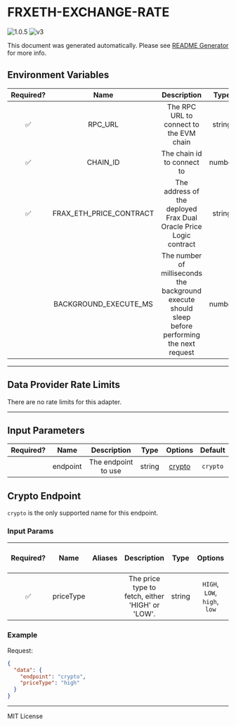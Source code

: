 # FRXETH-EXCHANGE-RATE

![1.0.5](https://img.shields.io/github/package-json/v/smartcontractkit/external-adapters-js?filename=packages/sources/frxeth-exchange-rate/package.json) ![v3](https://img.shields.io/badge/framework%20version-v3-blueviolet)

This document was generated automatically. Please see [README Generator](../../scripts#readme-generator) for more info.

## Environment Variables

| Required? |          Name           |                                            Description                                            |  Type  | Options |                   Default                    |
| :-------: | :---------------------: | :-----------------------------------------------------------------------------------------------: | :----: | :-----: | :------------------------------------------: |
|    ✅     |         RPC_URL         |                              The RPC URL to connect to the EVM chain                              | string |         |                                              |
|    ✅     |        CHAIN_ID         |                                    The chain id to connect to                                     | number |         |                     `1`                      |
|    ✅     | FRAX_ETH_PRICE_CONTRACT |                 The address of the deployed Frax Dual Oracle Price Logic contract                 | string |         | `0x350a9841956D8B0212EAdF5E14a449CA85FAE1C0` |
|           |  BACKGROUND_EXECUTE_MS  | The number of milliseconds the background execute should sleep before performing the next request | number |         |                    `1000`                    |

---

## Data Provider Rate Limits

There are no rate limits for this adapter.

---

## Input Parameters

| Required? |   Name   |     Description     |  Type  |          Options           | Default  |
| :-------: | :------: | :-----------------: | :----: | :------------------------: | :------: |
|           | endpoint | The endpoint to use | string | [crypto](#crypto-endpoint) | `crypto` |

## Crypto Endpoint

`crypto` is the only supported name for this endpoint.

### Input Params

| Required? |   Name    | Aliases |                   Description                    |  Type  |           Options            | Default | Depends On | Not Valid With |
| :-------: | :-------: | :-----: | :----------------------------------------------: | :----: | :--------------------------: | :-----: | :--------: | :------------: |
|    ✅     | priceType |         | The price type to fetch, either 'HIGH' or 'LOW'. | string | `HIGH`, `LOW`, `high`, `low` |         |            |                |

### Example

Request:

```json
{
  "data": {
    "endpoint": "crypto",
    "priceType": "high"
  }
}
```

---

MIT License
